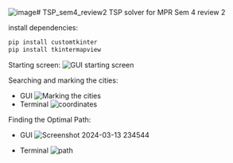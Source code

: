 ![image](https://github.com/MeetRaut/TSP_sem4_review2/assets/122288042/cd574a97-dbff-434f-aa25-9bcc38d9db6c)# TSP_sem4_review2
TSP solver for MPR Sem 4 review 2

install dependencies:
```bash
pip install customtkinter
pip install tkintermapview
```

Starting screen:
![GUI starting screen](https://github.com/MeetRaut/TSP_sem4_review2/assets/122288042/17b1ae2b-9335-4dd8-8344-9c32fa2ed7f1)

Searching and marking the cities:
  - GUI
![Marking the cities](https://github.com/MeetRaut/TSP_sem4_review2/assets/122288042/3901927e-b189-4486-ba6a-6c78ed1d4a0c)
  - Terminal
![coordinates](https://github.com/MeetRaut/TSP_sem4_review2/assets/122288042/f58bc843-3b9a-4760-a719-1e8d09e68681)

Finding the Optimal Path: 
  - GUI
![Screenshot 2024-03-13 234544](https://github.com/MeetRaut/TSP_sem4_review2/assets/122288042/e042544b-691c-4d94-bf65-7f64ec309965)

  - Terminal
![path](https://github.com/MeetRaut/TSP_sem4_review2/assets/122288042/92640ce6-b5f0-4efd-acde-97f954aa89fb)
